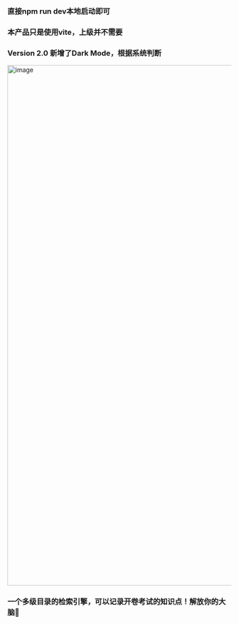 ### 直接npm run dev本地启动即可
### 本产品只是使用vite，上级并不需要
### Version 2.0 新增了Dark Mode，根据系统判断

<img width="1169" alt="image" src="https://user-images.githubusercontent.com/58848635/161307324-e1df671c-2665-471c-a4bb-7f94a4062cd5.png">


### 一个多级目录的检索引擎，可以记录开卷考试的知识点！解放你的大脑🧠